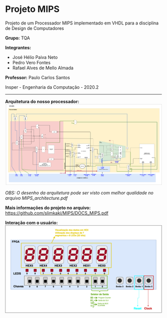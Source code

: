 # Projeto MIPS

Projeto de um Processador MIPS implementado em VHDL para a disciplina de Design de Computadores

**Grupo:** TQA

**Integrantes:**
  
  - José Hélio Paiva Neto
  - Pedro Vero Fontes
  - Rafael Alves de Mello Almada

**Professor:** Paulo Carlos Santos

Insper - Engenharia da Computação - 2020.2
___

**Arquitetura do nosso processador:**
![Arquitetura MIPS](https://github.com/slimkaki/MIPS/blob/main/MIPS_architecture.png)

*OBS: O desenho da arquitetura pode ser visto com melhor qualidade no arquivo MIPS_architecture.pdf*

**Mais informações do projeto no arquivo:**
https://github.com/slimkaki/MIPS/DOCS_MIPS.pdf

**Interação com o usuário:**
![Top Level](https://github.com/slimkaki/MIPS/blob/main/fpga_mips.png)
